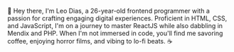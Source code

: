 👋 Hey there, I'm Leo Dias, a 26-year-old frontend programmer with a passion for crafting engaging digital experiences. Proficient in HTML, CSS, and JavaScript, I'm on a journey to master ReactJS while also dabbling in Mendix and PHP. When I'm not immersed in code, you'll find me savoring coffee, enjoying horror films, and vibing to lo-fi beats. ☕
